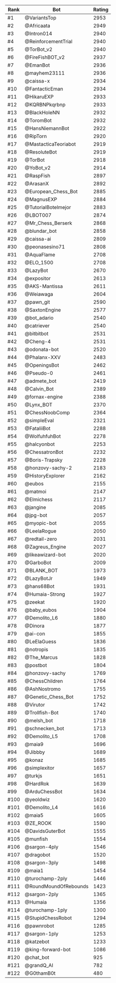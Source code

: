Rank|Bot|Rating
---|---|---
#1|@VariantsTop|2953
#2|@Africaata|2949
#3|@Intron014|2940
#4|@ReinforcementTrial|2940
#5|@TorBot_v2|2940
#6|@FireFishBOT_v2|2937
#7|@EmanBot|2936
#8|@mayhem23111|2936
#9|@caissa-x|2934
#10|@FantacticEman|2934
#11|@HikaruEXP|2933
#12|@KQRBNPkqrbnp|2933
#13|@BlackHoleNN|2932
#14|@ToromBot|2932
#15|@HansNiemannBot|2922
#16|@RipTorn|2920
#17|@MastacticaTeoriabot|2919
#18|@ResoluteBot|2919
#19|@TorBot|2918
#20|@YoBot_v2|2914
#21|@RaspFish|2897
#22|@ArasanX|2892
#23|@European_Chess_Bot|2885
#24|@MagnusEXP|2884
#25|@TutorialBotelmejor|2883
#26|@LBOT007|2874
#27|@Mr_Chess_Berserk|2868
#28|@blundar_bot|2858
#29|@caissa-ai|2809
#30|@peonasesino71|2808
#31|@AquaFlame|2708
#32|@ELO_1500|2708
#33|@LazyBot|2670
#34|@expositor|2613
#35|@AKS-Mantissa|2611
#36|@Weiawaga|2604
#37|@pawn_git|2590
#38|@SaxtonEngine|2577
#39|@bot_adario|2540
#40|@catriever|2540
#41|@bitbitbot|2531
#42|@Cheng-4|2531
#43|@odonata-bot|2520
#44|@Phalanx-XXV|2483
#45|@OpeningsBot|2462
#46|@Pseudo-0|2461
#47|@admete_bot|2419
#48|@Calvin_Bot|2389
#49|@fornax-engine|2388
#50|@Lynx_BOT|2370
#51|@ChessNoobComp|2364
#52|@simpleEval|2321
#53|@FataliiBot|2288
#54|@WolfuhfuhBot|2278
#55|@halcyonbot|2253
#56|@ChessatronBot|2232
#57|@Boris-Trapsky|2228
#58|@honzovy-sachy-2|2183
#59|@HistoryExplorer|2162
#60|@eubos|2155
#61|@matmoi|2147
#62|@Elmichess|2117
#63|@jangine|2085
#64|@jpg-bot|2057
#65|@myopic-bot|2055
#66|@LeelaRogue|2050
#67|@redtail-zero|2031
#68|@Zagreus_Engine|2027
#69|@likeawizard-bot|2020
#70|@GarboBot|2009
#71|@BLANK_BOT|1973
#72|@LazyBotJr|1949
#73|@hans68Bot|1931
#74|@Humaia-Strong|1927
#75|@zeekat|1920
#76|@baby_eubos|1904
#77|@Demolito_L6|1880
#78|@Dinora|1877
#79|@ai-con|1855
#80|@LeElaGuess|1836
#81|@notropis|1835
#82|@The_Marcus|1828
#83|@postbot|1804
#84|@honzovy-sachy|1769
#85|@ChessChildren|1764
#86|@AshNostromo|1755
#87|@Genetic_Chess_Bot|1752
#88|@Virutor|1742
#89|@Trollfish-Bot|1740
#90|@melsh_bot|1718
#91|@schnecken_bot|1713
#92|@Demolito_L5|1708
#93|@maia9|1696
#94|@Jibbby|1689
#95|@konaz|1685
#96|@simplexitor|1657
#97|@turkjs|1651
#98|@HardRok|1639
#99|@ArduChessBot|1634
#100|@yeoldwiz|1620
#101|@Demolito_L4|1616
#102|@maia5|1605
#103|@ZE_ROOK|1590
#104|@DavidsGuterBot|1555
#105|@munfish|1554
#106|@sargon-4ply|1546
#107|@dragobot|1520
#108|@sargon-3ply|1498
#109|@maia1|1454
#110|@turochamp-2ply|1446
#111|@RoundMoundOfRebounds|1423
#112|@sargon-2ply|1365
#113|@Humaia|1356
#114|@turochamp-1ply|1300
#115|@StupidChessRobot|1294
#116|@pawnrobot|1285
#117|@sargon-1ply|1253
#118|@katzebot|1233
#119|@king-forward-bot|1086
#120|@chat_bot|925
#121|@grandQ_AI|782
#122|@G0thamB0t|480
